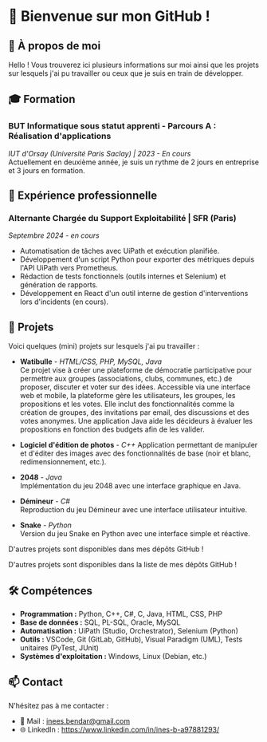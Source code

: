 # 👋 Bienvenue sur mon GitHub !

## 💬 À propos de moi 
Hello ! Vous trouverez ici plusieurs informations sur moi ainsi que les projets sur lesquels j'ai pu travailler ou ceux que je suis en train de développer.

## 🎓 Formation

### BUT Informatique sous statut apprenti - Parcours A : Réalisation d'applications
*IUT d'Orsay (Université Paris Saclay) | 2023 - En cours*   
Actuellement en deuxième année, je suis un rythme de 2 jours en entreprise et 3 jours en formation.


## 💼 Expérience professionnelle

### Alternante Chargée du Support Exploitabilité | SFR (Paris)
*Septembre 2024 - en cours*
- Automatisation de tâches avec UiPath et exécution planifiée.  
- Développement d'un script Python pour exporter des métriques depuis l'API UiPath vers Prometheus.  
- Rédaction de tests fonctionnels (outils internes et Selenium) et génération de rapports.  
- Développement en React d'un outil interne de gestion d'interventions lors d'incidents (en cours).  


## 🚀 Projets

Voici quelques (mini) projets sur lesquels j'ai pu travailler :  

- **Watibulle** - *HTML/CSS, PHP, MySQL, Java*   
Ce projet vise à créer une plateforme de démocratie participative pour permettre aux groupes (associations, clubs, communes, etc.) de proposer, discuter et voter sur des idées. Accessible via une interface web et mobile, la plateforme gère les utilisateurs, les groupes, les propositions et les votes. Elle inclut des fonctionnalités comme la création de groupes, des invitations par email, des discussions et des votes anonymes. Une application Java aide les décideurs à évaluer les propositions en fonction des budgets afin de les valider.

- **Logiciel d'édition de photos** - *C++*
Application permettant de manipuler et d'éditer des images avec des fonctionnalités de base (noir et blanc, redimensionnement, etc.).

- **2048** - *Java*  
  Implémentation du jeu 2048 avec une interface graphique en Java.

- **Démineur** - *C#*  
  Reproduction du jeu Démineur avec une interface utilisateur intuitive.

- **Snake** - *Python*  
  Version du jeu Snake en Python avec une interface simple et réactive.

D'autres projets sont disponibles dans mes dépôts GitHub !

D'autres projets sont disponibles dans la liste de mes dépôts GitHub !


## 🛠️ Compétences

- **Programmation :** Python, C++, C#, C, Java, HTML, CSS, PHP  
- **Base de données :** SQL, PL-SQL, Oracle, MySQL  
- **Automatisation :** UiPath (Studio, Orchestrator), Selenium (Python)  
- **Outils :** VSCode, Git (GitLab, GitHub), Visual Paradigm (UML), Tests unitaires (PyTest, JUnit)  
- **Systèmes d'exploitation :** Windows, Linux (Debian, etc.)  


## 📫 Contact
N'hésitez pas à me contacter : 
- 📧 Mail : inees.bendar@gmail.com
- 🌐 LinkedIn : https://www.linkedin.com/in/ines-b-a97881293/


<!---
bndrbzznysf/bndrbzznysf is a ✨ special ✨ repository because its `README.md` (this file) appears on your GitHub profile.
You can click the Preview link to take a look at your changes.
--->
